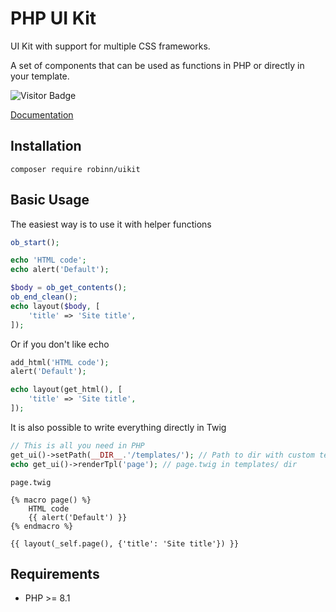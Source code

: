 # PHP UI Kit

UI Kit with support for multiple CSS frameworks.

A set of components that can be used as functions in PHP or directly in your template.

![Visitor Badge](https://visitor-badge.laobi.icu/badge?page_id=RobiNN1.PHP-UI-Kit)

[Documentation](docs)

## Installation

```
composer require robinn/uikit
```

## Basic Usage

The easiest way is to use it with helper functions

```php
ob_start();

echo 'HTML code';
echo alert('Default');

$body = ob_get_contents();
ob_end_clean();
echo layout($body, [
    'title' => 'Site title',
]);
```

Or if you don't like echo

```php
add_html('HTML code');
alert('Default');

echo layout(get_html(), [
    'title' => 'Site title',
]);
```

It is also possible to write everything directly in Twig

```php
// This is all you need in PHP
get_ui()->setPath(__DIR__.'/templates/'); // Path to dir with custom templates 
echo get_ui()->renderTpl('page'); // page.twig in templates/ dir
```

`page.twig`

```twig
{% macro page() %}
    HTML code
    {{ alert('Default') }}
{% endmacro %}

{{ layout(_self.page(), {'title': 'Site title'}) }}
```

## Requirements

- PHP >= 8.1
